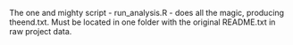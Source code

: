 The one and mighty script - run_analysis.R - does all the magic, producing theend.txt. Must be located in one folder with the original README.txt in raw project data.
